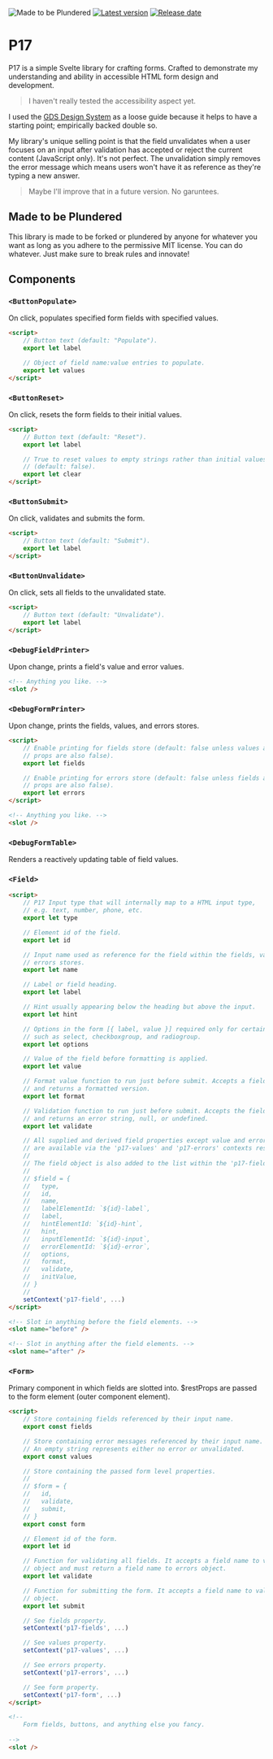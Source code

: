 ![Made to be Plundered](https://img.shields.io/badge/Made%20to%20be%20Plundered-royalblue)
[![Latest version](https://img.shields.io/github/v/release/PaulioRandall/p17)](https://github.com/PaulioRandall/p17/releases)
[![Release date](https://img.shields.io/github/release-date/PaulioRandall/p17)](https://github.com/PaulioRandall/p17/releases)

# P17

P17 is a simple Svelte library for crafting forms. Crafted to demonstrate my understanding and ability in accessible HTML form design and development.

> I haven't really tested the accessibility aspect yet.

I used the [GDS Design System](https://design-system.service.gov.uk/) as a loose guide because it helps to have a starting point; empirically backed double so.

My library's unique selling point is that the field unvalidates when a user focuses on an input after validation has accepted or reject the current content (JavaScript only). It's not perfect. The unvalidation simply removes the error message which means users won't have it as reference as they're typing a new answer.

> Maybe I'll improve that in a future version. No garuntees.

## Made to be Plundered

This library is made to be forked or plundered by anyone for whatever you want as long as you adhere to the permissive MIT license. You can do whatever. Just make sure to break rules and innovate!

## Components

### `<ButtonPopulate>`

On click, populates specified form fields with specified values.

```html
<script>
	// Button text (default: "Populate").
	export let label

	// Object of field name:value entries to populate.
	export let values
</script>
```

### `<ButtonReset>`

On click, resets the form fields to their initial values.

```html
<script>
	// Button text (default: "Reset").
	export let label

	// True to reset values to empty strings rather than initial values
	// (default: false).
	export let clear
</script>
```

### `<ButtonSubmit>`

On click, validates and submits the form.

```html
<script>
	// Button text (default: "Submit").
	export let label
</script>
```

### `<ButtonUnvalidate>`

On click, sets all fields to the unvalidated state.

```html
<script>
	// Button text (default: "Unvalidate").
	export let label
</script>
```

### `<DebugFieldPrinter>`

Upon change, prints a field's value and error values.

```html
<!-- Anything you like. -->
<slot />
```

### `<DebugFormPrinter>`

Upon change, prints the fields, values, and errors stores.

```html
<script>
	// Enable printing for fields store (default: false unless values and errors
	// props are also false).
	export let fields

	// Enable printing for errors store (default: false unless fields and values
	// props are also false).
	export let errors
</script>

<!-- Anything you like. -->
<slot />
```

### `<DebugFormTable>`

Renders a reactively updating table of field values.

### `<Field>`

```html
<script>
	// P17 Input type that will internally map to a HTML input type,
	// e.g. text, number, phone, etc.
	export let type

	// Element id of the field.
	export let id

	// Input name used as reference for the field within the fields, values, and
	// errors stores.
	export let name

	// Label or field heading.
	export let label

	// Hint usually appearing below the heading but above the input.
	export let hint

	// Options in the form [{ label, value }] required only for certain fields
	// such as select, checkboxgroup, and radiogroup.
	export let options

	// Value of the field before formatting is applied.
	export let value

	// Format value function to run just before submit. Accepts a field value
	// and returns a formatted version.
	export let format

	// Validation function to run just before submit. Accepts the field value
	// and returns an error string, null, or undefined.
	export let validate

	// All supplied and derived field properties except value and error which
	// are available via the 'p17-values' and 'p17-errors' contexts respectively.
	// 
	// The field object is also added to the list within the 'p17-fields' context.
	// 
	// $field = {
	//   type,
	//   id,
	//   name,
	//   labelElementId: `${id}-label`,
	//   label,
	//   hintElementId: `${id}-hint`,
	//   hint,
	//   inputElementId: `${id}-input`,
	//   errorElementId: `${id}-error`,
	//   options,
	//   format,
	//   validate,
	//   initValue,
	// }
	// 
	setContext('p17-field', ...)
</script>

<!-- Slot in anything before the field elements. -->
<slot name="before" />

<!-- Slot in anything after the field elements. -->
<slot name="after" />
```

### `<Form>`

Primary component in which fields are slotted into.
$restProps are passed to the form element (outer component element).

```html
<script>
	// Store containing fields referenced by their input name.
	export const fields

	// Store containing error messages referenced by their input name.
	// An empty string represents either no error or unvalidated.
	export const values

	// Store containing the passed form level properties.
	// 
	// $form = {
	//   id,
	//   validate,
	//   submit,
	// }
	export const form

	// Element id of the form.
	export let id

	// Function for validating all fields. It accepts a field name to value
	// object and must return a field name to errors object.
	export let validate

	// Function for submitting the form. It accepts a field name to value
	// object.
	export let submit

	// See fields property.
	setContext('p17-fields', ...)

	// See values property.
	setContext('p17-values', ...)

	// See errors property.
	setContext('p17-errors', ...)

	// See form property.
	setContext('p17-form', ...)
</script>

<!--
	Form fields, buttons, and anything else you fancy.
	
-->
<slot />
```
